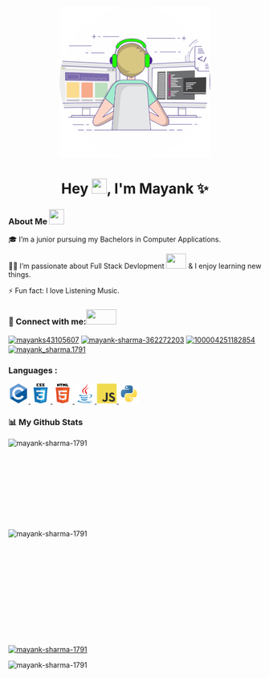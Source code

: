 <p align="center"><img src="https://raw.githubusercontent.com/Shubham56-droid/Shubham56-droid/main/images/output-onlinegiftools.gif" height="300" width="300" /></p>
<h1 align="center">Hey <img src="https://github.com/TheDudeThatCode/TheDudeThatCode/blob/master/Assets/Hi.gif" height="30" width="30" />, I'm Mayank ✨</h1>
<h3 align="left">About Me <img src="https://github.com/TheDudeThatCode/TheDudeThatCode/blob/master/Assets/Rocket.gif" height="30" width="30" /></h3>
<p align="left">🎓 I’m a junior pursuing my Bachelors in Computer Applications.</p>
<p align="left">👨‍💻 I’m passionate about Full Stack Devlopment <img src="https://github.com/TheDudeThatCode/TheDudeThatCode/blob/master/Assets/Developer.gif" height="30" width="40" /> & I enjoy learning new things.</p>
<p align="left">⚡ Fun fact: I love Listening Music.</p>

<h3 align="left">🔎 Connect with me:<img src="https://github.com/TheDudeThatCode/TheDudeThatCode/blob/master/Assets/Handshake.gif" height="30" width="60" /></a></h3>
<p align="left">
<a href="https://twitter.com/mayanks43105607" target="blank"><img align="center" src="https://raw.githubusercontent.com/rahuldkjain/github-profile-readme-generator/master/src/images/icons/Social/twitter.svg" alt="mayanks43105607" height="30" width="40" /></a>
<a href="https://linkedin.com/in/mayank-sharma-362272203" target="blank"><img align="center" src="https://raw.githubusercontent.com/rahuldkjain/github-profile-readme-generator/master/src/images/icons/Social/linked-in-alt.svg" alt="mayank-sharma-362272203" height="30" width="40" /></a>
<a href="https://fb.com/100004251182854" target="blank"><img align="center" src="https://raw.githubusercontent.com/rahuldkjain/github-profile-readme-generator/master/src/images/icons/Social/facebook.svg" alt="100004251182854" height="30" width="40" /></a>
<a href="https://instagram.com/mayank_sharma.1791" target="blank"><img align="center" src="https://raw.githubusercontent.com/rahuldkjain/github-profile-readme-generator/master/src/images/icons/Social/instagram.svg" alt="mayank_sharma.1791" height="30" width="40" /></a>
</p>

<h3 align="left">Languages :</h3>
<p align="left"> <a href="https://www.cprogramming.com/" target="_blank"> <img src="https://raw.githubusercontent.com/devicons/devicon/master/icons/c/c-original.svg" alt="c" width="40" height="40"/> </a> <a href="https://www.w3schools.com/css/" target="_blank"> <img src="https://raw.githubusercontent.com/devicons/devicon/master/icons/css3/css3-original-wordmark.svg" alt="css3" width="40" height="40"/> </a> <a href="https://www.w3.org/html/" target="_blank"> <img src="https://raw.githubusercontent.com/devicons/devicon/master/icons/html5/html5-original-wordmark.svg" alt="html5" width="40" height="40"/> </a> <a href="https://www.java.com" target="_blank"> <img src="https://raw.githubusercontent.com/devicons/devicon/master/icons/java/java-original.svg" alt="java" width="40" height="40"/> </a> <a href="https://developer.mozilla.org/en-US/docs/Web/JavaScript" target="_blank"> <img src="https://raw.githubusercontent.com/devicons/devicon/master/icons/javascript/javascript-original.svg" alt="javascript" width="40" height="40"/> </a> <a href="https://www.python.org" target="_blank"> <img src="https://raw.githubusercontent.com/devicons/devicon/master/icons/python/python-original.svg" alt="python" width="40" height="40"/> </a> </p>

<h3 align="left">📊 My Github Stats</h3>

<p><img align="left" src="https://github-readme-streak-stats.herokuapp.com/?user=mayank-sharma-1791&" alt="mayank-sharma-1791" width="450" height="180" /> </p>

<p>&nbsp;<img align="left" src="https://github-readme-stats.vercel.app/api?username=mayank-sharma-1791&show_icons=true&locale=en" alt="mayank-sharma-1791" width="530" height="230" /> </p>

<p align="left"> <a href="https://github.com/ryo-ma/github-profile-trophy"><img src="https://github-profile-trophy.vercel.app/?username=mayank-sharma-1791" alt="mayank-sharma-1791"width="500" height="90" /></a> </p>

<p align="left"> <img src="https://komarev.com/ghpvc/?username=mayank-sharma-1791&label=Visitors&color=0e75b6&style=flat" alt="mayank-sharma-1791" /> </p>

